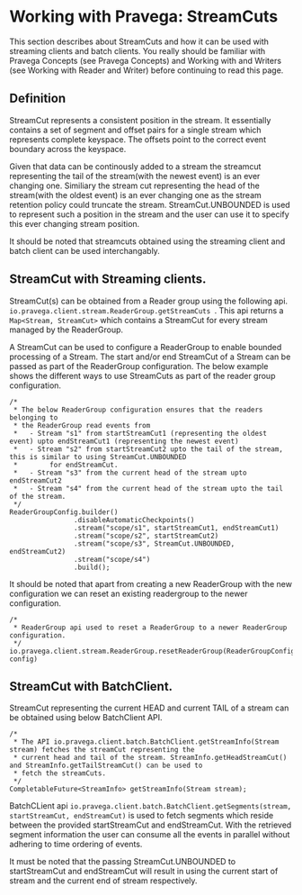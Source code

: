 <!--
Copyright (c) 2017 Dell Inc., or its subsidiaries. All Rights Reserved.

Licensed under the Apache License, Version 2.0 (the "License");
you may not use this file except in compliance with the License.
You may obtain a copy of the License at

    http://www.apache.org/licenses/LICENSE-2.0
-->
# Working with Pravega: StreamCuts

This section describes about StreamCuts and how it can be used with streaming clients and
batch clients.
You really should be familiar with Pravega Concepts (see Pravega Concepts) and Working with
and Writers (see Working with Reader and Writer) before continuing to read this page.

## Definition

StreamCut represents a consistent position in the stream. It essentially contains a set of segment
and offset pairs for a single stream which represents complete keyspace. The offsets point to the
correct event boundary across the keyspace.

Given that data can be continously added to a stream the streamcut representing the tail of the
stream(with the newest event) is an ever changing one. Similiary the stream cut representing the
head of the stream(with the oldest event) is an ever changing one as the stream retention policy
could truncate the stream. StreamCut.UNBOUNDED is used to represent such a position in the stream and the user can use it to
specify this ever changing stream position.

It should be noted that streamcuts obtained using the streaming client and batch client can be used
interchangably.

## StreamCut with Streaming clients.

StreamCut(s) can be obtained from a Reader group using the following api.
```io.pravega.client.stream.ReaderGroup.getStreamCuts ```. This api returns a ```Map<Stream, StreamCut>``` which
contains a StreamCut for every stream managed by the ReaderGroup.

A StreamCut can be used to configure a ReaderGroup to enable bounded processing of a Stream. The start
and/or end StreamCut of a Stream can be passed as part of the ReaderGroup configuration. The below example
shows the different ways to use StreamCuts as part of the reader group configuration.

```
/*
 * The below ReaderGroup configuration ensures that the readers belonging to
 * the ReaderGroup read events from
 *   - Stream "s1" from startStreamCut1 (representing the oldest event) upto endStreamCut1 (representing the newest event)
 *   - Stream "s2" from startStreamCut2 upto the tail of the stream, this is similar to using StreamCut.UNBOUNDED
 *        for endStreamCut.
 *   - Stream "s3" from the current head of the stream upto endStreamCut2
 *   - Stream "s4" from the current head of the stream upto the tail of the stream.
 */
ReaderGroupConfig.builder()
                .disableAutomaticCheckpoints()
                .stream("scope/s1", startStreamCut1, endStreamCut1)
                .stream("scope/s2", startStreamCut2)
		        .stream("scope/s3", StreamCut.UNBOUNDED, endStreamCut2)
                .stream("scope/s4")
                .build();

```

It should be noted that apart from creating a new ReaderGroup with the new configuration we can reset an existing
readergroup to the newer configuration.
```
/*
 * ReaderGroup api used to reset a ReaderGroup to a newer ReaderGroup configuration.
 */
io.pravega.client.stream.ReaderGroup.resetReaderGroup(ReaderGroupConfig config)
```
## StreamCut with BatchClient.

StreamCut representing the current HEAD and current TAIL of a stream can be obtained using below BatchClient API.
```
/*
 * The API io.pravega.client.batch.BatchClient.getStreamInfo(Stream stream) fetches the streamCut representing the
 * current head and tail of the stream. StreamInfo.getHeadStreamCut() and StreamInfo.getTailStreamCut() can be used to
 * fetch the streamCuts.
 */
CompletableFuture<StreamInfo> getStreamInfo(Stream stream);

```

BatchCLient api ```io.pravega.client.batch.BatchClient.getSegments(stream, startStreamCut, endStreamCut)``` is used to
fetch segments which reside between the provided startStreamCut and endStreamCut. With the retrieved segment information
the user can consume all the events in parallel without adhering to time ordering of events.

It must be noted that the passing StreamCut.UNBOUNDED to startStreamCut and endStreamCut will result in using the current
start of stream and the current end of stream respectively.

